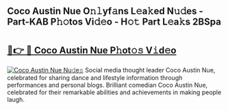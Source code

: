 ## Coco Austin Nue O𝚗𝚕yf𝚊ns L𝚎a𝚔ed N𝚞𝚍es - Part-KAB P𝚑𝚘tos Vi𝚍𝚎o - H𝚘𝚝 Part L𝚎a𝚔s 2BSpa

# <h2><a href="http://kff4kwc.oniu.top/?m=Coco+Austin+Nue">🔗👉 🔴 Coco Austin Nue P𝚑ot𝚘𝚜 V𝚒d𝚎o</a></h2>

[![Coco Austin Nue Nu𝚍e𝚜](https://i.imgur.com/0qMVB7G.gif)](http://kff4kwc.oniu.top/?m=Coco+Austin+Nue)
Social media thought leader Coco Austin Nue, celebrated for sharing dance and lifestyle information through performances and personal blogs. Brilliant comedian Coco Austin Nue, celebrated for their remarkable abilities and achievements in making people laugh.  

